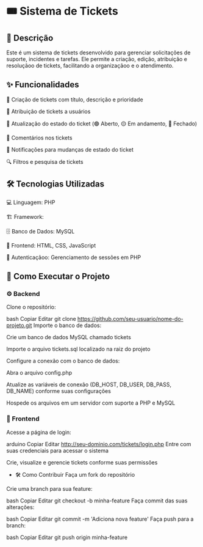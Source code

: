 # 🎟️ Sistema de Tickets

## 📌 Descrição
Este é um sistema de tickets desenvolvido para gerenciar solicitações de suporte, incidentes e tarefas. Ele permite a criação, edição, atribuição e resoluçãoo de tickets, facilitando a organizaçãoo e o atendimento.

## ✨ Funcionalidades
📝 Criação de tickets com título, descrição e prioridade

👤 Atribuição de tickets a usuários

🔄 Atualização do estado do ticket (🟢 Aberto, 🟡 Em andamento, 🔴 Fechado)

💬 Comentários nos tickets

🔔 Notificações para mudanças de estado do ticket

🔍 Filtros e pesquisa de tickets

## 🛠️ Tecnologias Utilizadas
💻 Linguagem: PHP

🏗️ Framework:  

🗄️ Banco de Dados: MySQL

🎨 Frontend: HTML, CSS, JavaScript

🔑 Autenticaçãoo: Gerenciamento de sessões em PHP

## 🚀 Como Executar o Projeto
### ⚙️ Backend
Clone o repositório:

bash
Copiar
Editar
git clone https://github.com/seu-usuario/nome-do-projeto.git
Importe o banco de dados:

Crie um banco de dados MySQL chamado tickets

Importe o arquivo tickets.sql localizado na raiz do projeto

Configure a conexão com o banco de dados:

Abra o arquivo config.php

Atualize as variáveis de conexão (DB_HOST, DB_USER, DB_PASS, DB_NAME) conforme suas configurações

Hospede os arquivos em um servidor com suporte a PHP e MySQL

### 🎨 Frontend
Acesse a página de login:

arduino
Copiar
Editar
http://seu-dominio.com/tickets/login.php
Entre com suas credenciais para acessar o sistema

Crie, visualize e gerencie tickets conforme suas permissões

- 🛠️ Como Contribuir
Faça um fork do repositório

Crie uma branch para sua feature:

bash
Copiar
Editar
git checkout -b minha-feature
Faça commit das suas alterações:

bash
Copiar
Editar
git commit -m 'Adiciona nova feature'
Faça push para a branch:

bash
Copiar
Editar
git push origin minha-feature
